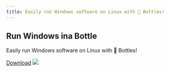 ```yaml
---
title: Easily run Windows software on Linux with 🍷 Bottles!
---
```


<section class="hero">
  <div class="container">
    <h1 class="animate__animated animate__fadeIn">Run Windows in<strong>a Bottle</strong></h1>
    <p>Easily run Windows software on Linux with 🍷 Bottles!</p>
    <a class="button" href="/download" title="Download Bottles">Download</a>
    <img class="animate__animated animate__fadeInUp" src="https://raw.githubusercontent.com/mirkobrombin/Bottles/master/screenshot-0.png" />
  </div>
</section>

